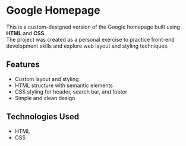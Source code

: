 # Google Homepage

This is a custom-designed version of the Google homepage built using **HTML** and **CSS**.  
The project was created as a personal exercise to practice front-end development skills and explore web layout and styling techniques.

## Features

- Custom layout and styling
- HTML structure with semantic elements
- CSS styling for header, search bar, and footer
- Simple and clean design

## Technologies Used

- HTML
- CSS

